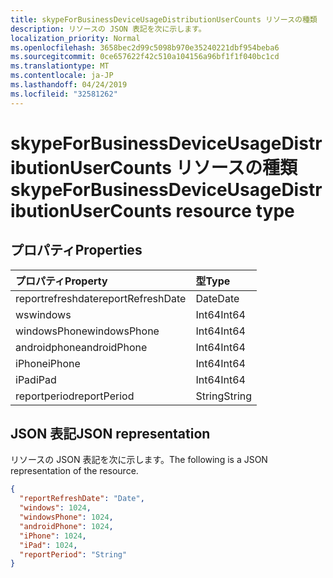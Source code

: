 ```yaml
---
title: skypeForBusinessDeviceUsageDistributionUserCounts リソースの種類
description: リソースの JSON 表記を次に示します。
localization_priority: Normal
ms.openlocfilehash: 3658bec2d99c5098b970e35240221dbf954beba6
ms.sourcegitcommit: 0ce657622f42c510a104156a96bf1f1f040bc1cd
ms.translationtype: MT
ms.contentlocale: ja-JP
ms.lasthandoff: 04/24/2019
ms.locfileid: "32581262"
---
```

# <a name="skypeforbusinessdeviceusagedistributionusercounts-resource-type"></a><span data-ttu-id="c5cf4-103">skypeForBusinessDeviceUsageDistributionUserCounts リソースの種類</span><span class="sxs-lookup"><span data-stu-id="c5cf4-103">skypeForBusinessDeviceUsageDistributionUserCounts resource type</span></span>

## <a name="properties"></a><span data-ttu-id="c5cf4-104">プロパティ</span><span class="sxs-lookup"><span data-stu-id="c5cf4-104">Properties</span></span>

| <span data-ttu-id="c5cf4-105">プロパティ</span><span class="sxs-lookup"><span data-stu-id="c5cf4-105">Property</span></span>          | <span data-ttu-id="c5cf4-106">型</span><span class="sxs-lookup"><span data-stu-id="c5cf4-106">Type</span></span>   |
| :---------------- | :----- |
| <span data-ttu-id="c5cf4-107">reportrefreshdate</span><span class="sxs-lookup"><span data-stu-id="c5cf4-107">reportRefreshDate</span></span> | <span data-ttu-id="c5cf4-108">Date</span><span class="sxs-lookup"><span data-stu-id="c5cf4-108">Date</span></span>   |
| <span data-ttu-id="c5cf4-109">ws</span><span class="sxs-lookup"><span data-stu-id="c5cf4-109">windows</span></span>           | <span data-ttu-id="c5cf4-110">Int64</span><span class="sxs-lookup"><span data-stu-id="c5cf4-110">Int64</span></span>  |
| <span data-ttu-id="c5cf4-111">windowsPhone</span><span class="sxs-lookup"><span data-stu-id="c5cf4-111">windowsPhone</span></span>      | <span data-ttu-id="c5cf4-112">Int64</span><span class="sxs-lookup"><span data-stu-id="c5cf4-112">Int64</span></span>  |
| <span data-ttu-id="c5cf4-113">androidphone</span><span class="sxs-lookup"><span data-stu-id="c5cf4-113">androidPhone</span></span>      | <span data-ttu-id="c5cf4-114">Int64</span><span class="sxs-lookup"><span data-stu-id="c5cf4-114">Int64</span></span>  |
| <span data-ttu-id="c5cf4-115">iPhone</span><span class="sxs-lookup"><span data-stu-id="c5cf4-115">iPhone</span></span>            | <span data-ttu-id="c5cf4-116">Int64</span><span class="sxs-lookup"><span data-stu-id="c5cf4-116">Int64</span></span>  |
| <span data-ttu-id="c5cf4-117">iPad</span><span class="sxs-lookup"><span data-stu-id="c5cf4-117">iPad</span></span>              | <span data-ttu-id="c5cf4-118">Int64</span><span class="sxs-lookup"><span data-stu-id="c5cf4-118">Int64</span></span>  |
| <span data-ttu-id="c5cf4-119">reportperiod</span><span class="sxs-lookup"><span data-stu-id="c5cf4-119">reportPeriod</span></span>      | <span data-ttu-id="c5cf4-120">String</span><span class="sxs-lookup"><span data-stu-id="c5cf4-120">String</span></span> |

## <a name="json-representation"></a><span data-ttu-id="c5cf4-121">JSON 表記</span><span class="sxs-lookup"><span data-stu-id="c5cf4-121">JSON representation</span></span>

<span data-ttu-id="c5cf4-122">リソースの JSON 表記を次に示します。</span><span class="sxs-lookup"><span data-stu-id="c5cf4-122">The following is a JSON representation of the resource.</span></span>

<!-- {
  "blockType": "resource",
  "@odata.type": "microsoft.graph.skypeForBusinessDeviceUsageDistributionUserCounts"
} -->

```json
{
  "reportRefreshDate": "Date", 
  "windows": 1024, 
  "windowsPhone": 1024, 
  "androidPhone": 1024, 
  "iPhone": 1024, 
  "iPad": 1024, 
  "reportPeriod": "String"
}
```

